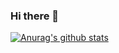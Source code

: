 ### Hi there 👋
[![Anurag's github stats](https://github-readme-stats.vercel.app/api?username=carryhcc)](https://github.com/anuraghazra/github-readme-stats)

<!--
**carryhcc/carryhcc** is a ✨ _special_ ✨ repository because its `README.md` (this file) appears on your GitHub profile.

Here are some ideas to get you started:

- 🔭 I’m currently working on ...
- 🌱 I’m currently learning ...
- 👯 I’m looking to collaborate on ...
- 🤔 I’m looking for help with ...
- 💬 Ask me about ...
- 📫 How to reach me: ...
- 😄 Pronouns: ...
- ⚡ Fun fact: ...
-->
